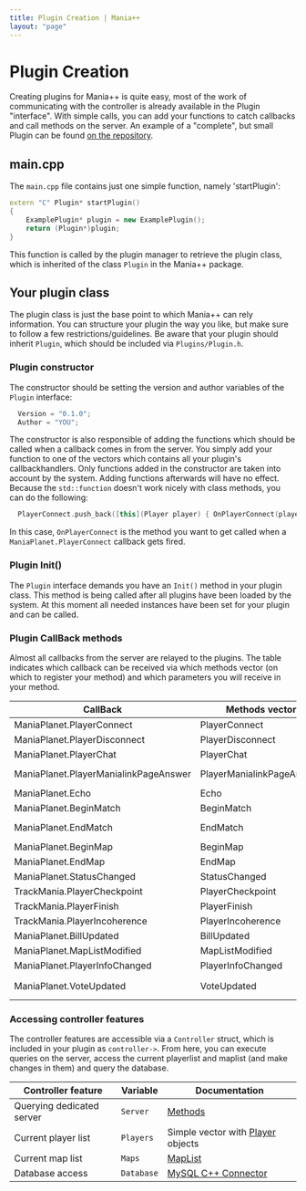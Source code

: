 ```yaml
---
title: Plugin Creation | Mania++
layout: "page"
---
```

# Plugin Creation #
Creating plugins for Mania++ is quite easy, most of the work of communicating with the controller is already available in the Plugin "interface".
With simple calls, you can add your functions to catch callbacks and call methods on the server. An example of a "complete", but small Plugin can be found [on the repository](https://github.com/TheMaximum/mania-pp/tree/develop/plugins/HelloGoodbye).

## main.cpp ##
The ```main.cpp``` file contains just one simple function, namely 'startPlugin':

```C++
extern "C" Plugin* startPlugin()
{
    ExamplePlugin* plugin = new ExamplePlugin();
    return (Plugin*)plugin;
}
```

This function is called by the plugin manager to retrieve the plugin class, which is inherited of the class ```Plugin``` in the Mania++ package.

## Your plugin class ##
The plugin class is just the base point to which Mania++ can rely information.
You can structure your plugin the way you like, but make sure to follow a few restrictions/guidelines.
Be aware that your plugin should inherit ```Plugin```, which should be included via ```Plugins/Plugin.h```.

### Plugin constructor ###
The constructor should be setting the version and author variables of the ```Plugin``` interface:

```C++
  Version = "0.1.0";
  Author = "YOU";
```

The constructor is also responsible of adding the functions which should be called when a callback comes in from the server.
You simply add your function to one of the vectors which contains all your plugin's callbackhandlers.
Only functions added in the constructor are taken into account by the system. Adding functions afterwards will have no effect.
Because the ```std::function``` doesn't work nicely with class methods, you can do the following:

```C++
  PlayerConnect.push_back([this](Player player) { OnPlayerConnect(player); });
```

In this case, ```OnPlayerConnect``` is the method you want to get called when a ```ManiaPlanet.PlayerConnect``` callback gets fired.

### Plugin Init() ###
The ```Plugin``` interface demands you have an ```Init()``` method in your plugin class. This method is being called after all plugins have been loaded by the system.
At this moment all needed instances have been set for your plugin and can be called.

### Plugin CallBack methods ###
Almost all callbacks from the server are relayed to the plugins. The table indicates which callback can be received via which methods vector (on which to register your method) and which parameters you will receive in your method.

| CallBack                      | Methods vector    | Method parameters                                                          |
| ----------------------------- | ----------------- | -------------------------------------------------------------------------- |
| ManiaPlanet.PlayerConnect     | PlayerConnect     | ```Player```                                                               |
| ManiaPlanet.PlayerDisconnect  | PlayerDisconnect  | ```Player```                                                               |
| ManiaPlanet.PlayerChat        | PlayerChat        | ```Player```, ```std::string```, ```bool```                                |
| ManiaPlanet.PlayerManialinkPageAnswer        | PlayerManialinkPageAnswer        | ```Player```, ```std::string```, ```std::vector<EntryVal>```                                |
| ManiaPlanet.Echo              | Echo              | ```std::string```, ```std::string```                                       |
| ManiaPlanet.BeginMatch        | BeginMatch        |                                                                            |
| ManiaPlanet.EndMatch          | EndMatch          | ```std::vector<PlayerRanking>```, ```int```                                |
| ManiaPlanet.BeginMap          | BeginMap          | ```Map```                                                                  |
| ManiaPlanet.EndMap            | EndMap            | ```Map```                                                                  |
| ManiaPlanet.StatusChanged     | StatusChanged     | ```int```, ```std::string```                                               |
| TrackMania.PlayerCheckpoint   | PlayerCheckpoint  | ```Player```, ```int```, ```int```, ```int```                              |
| TrackMania.PlayerFinish       | PlayerFinish      | ```Player```, ```int```                                                    |
| TrackMania.PlayerIncoherence  | PlayerIncoherence | ```Player```                                                               |
| ManiaPlanet.BillUpdated       | BillUpdated       | ```int```, ```int```, ```std::string```, ```int```                         |
| ManiaPlanet.MapListModified   | MapListModified   | ```int```, ```int```, ```bool```                                           |
| ManiaPlanet.PlayerInfoChanged | PlayerInfoChanged | ```Player```                                                               |
| ManiaPlanet.VoteUpdated       | VoteUpdated       | ```std::string```, ```std::string```, ```std::string```, ```std::string``` |

### Accessing controller features ###
The controller features are accessible via a ```Controller``` struct, which is included in your plugin as ```controller->```. From here, you can execute queries on the server, access the current playerlist and maplist (and make changes in them) and query the database.

| Controller feature | Variable    | Documentation |
| ------------------ | ----------- | ------------- |
| Querying dedicated server | ```Server``` | [Methods](https://themaximum.github.io/mania-pp/docs/develop/html/classMethods.html) |
| Current player list | ```Players``` | Simple vector with [Player](https://themaximum.github.io/mania-pp/docs/develop/html/structPlayer.html) objects |
| Current map list | ```Maps``` | [MapList](https://themaximum.github.io/mania-pp/docs/develop/html/classMapList.html) |
| Database access | ```Database``` | [MySQL C++ Connector](https://dev.mysql.com/doc/connector-cpp/en/connector-cpp-getting-started-examples.html) |
